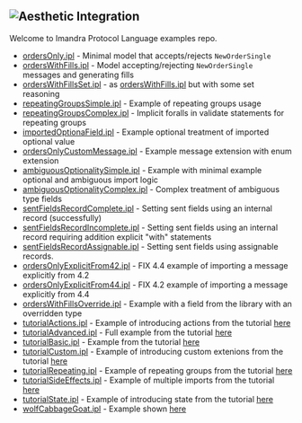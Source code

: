 ![Aesthetic Integration](https://storage.googleapis.com/imandra-assets/images/github/ipl_lang_examples_head-3.svg)
---
Welcome to Imandra Protocol Language examples repo.

- [ordersOnly.ipl](ordersOnly.ipl) - Minimal model that accepts/rejects `NewOrderSingle`
- [ordersWithFills.ipl](ordersWithFills.ipl) - Model accepting/rejecting `NewOrderSingle` messages and generating fills
- [ordersWithFillsSet.ipl](ordersWithFillsSet.ipl) - as [ordersWithFills.ipl](ordersWithFills.ipl) but with some set reasoning
- [repeatingGroupsSimple.ipl](repeatingGroupsSimple.ipl) - Example of repeating groups usage
- [repeatingGroupsComplex.ipl](repeatingGroupsComplex.ipl) - Implicit foralls in validate statements for repeating groups
- [importedOptionaField.ipl](importedOptionaField.ipl) - Example optional treatment of imported optional value
- [ordersOnlyCustomMessage.ipl](ordersOnlyCustomMessage.ipl) - Example message extension with enum extension
- [ambiguousOptionalitySimple.ipl](ambiguousOptionalitySimple.ipl) - Example with minimal example optional and ambiguous import logic 
- [ambiguousOptionalityComplex.ipl](ambiguousOptionalityComplex.ipl) - Complex treatment of ambiguous type fields
- [sentFieldsRecordComplete.ipl](sentFieldsRecordComplete.ipl) - Setting sent fields using an internal record (successfully)
- [sentFieldsRecordIncomplete.ipl](sentFieldsRecordIncomplete.ipl) - Setting sent fields using an internal record requiring addition explicit "with" statements
- [sentFieldsRecordAssignable.ipl](sentFieldsRecordAssignable.ipl) - Setting sent fields using assignable records.
- [ordersOnlyExplicitFrom42.ipl](ordersOnlyExplicitFrom42.ipl) - FIX 4.4 example of importing a message explicitly from 4.2
- [ordersOnlyExplicitFrom44.ipl](ordersOnlyExplicitFrom44.ipl) - FIX 4.2 example of importing a message explicitly from 4.4
- [ordersWithFillsOverride.ipl](ordersWithFillsOverride.ipl) - Example with a field from the library with an overridden type
- [tutorialActions.ipl](tutorialActions.ipl) - Example of introducing actions from the tutorial [here](https://docs.imandra.ai/ipl/tutorialActions/)
- [tutorialAdvanced.ipl](tutorialAdvanced.ipl) - Full example from the tutorial [here](https://docs.imandra.ai/ipl/tutorialAdvanced)
- [tutorialBasic.ipl](tutorialBasic.ipl) - Example from the tutorial [here](https://docs.imandra.ai/ipl/tutorialBasic/)
- [tutorialCustom.ipl](tutorialCustom.ipl) - Example of introducing custom extenions from the tutorial [here](https://docs.imandra.ai/ipl/tutorialCustom)
- [tutorialRepeating.ipl](tutorialRepeating.ipl) - Example of repeating groups from the tutorial [here](https://docs.imandra.ai/ipl/tutorialRepeatingGroups)
- [tutorialSideEffects.ipl](tutorialSideEffects.ipl) - Example of multiple imports from the tutorial [here](https://docs.imandra.ai/ipl/tutorialSideEffects)
- [tutorialState.ipl](tutorialState.ipl) - Example of introducing state from the tutorial [here](https://docs.imandra.ai/ipl/tutorialState)
- [wolfCabbageGoat.ipl](wolfCabbageGoat.ipl) - Example shown [here](https://medium.com/imandra/the-wolf-goat-and-cabbage-exchange-97e7f3ff8d5a)
